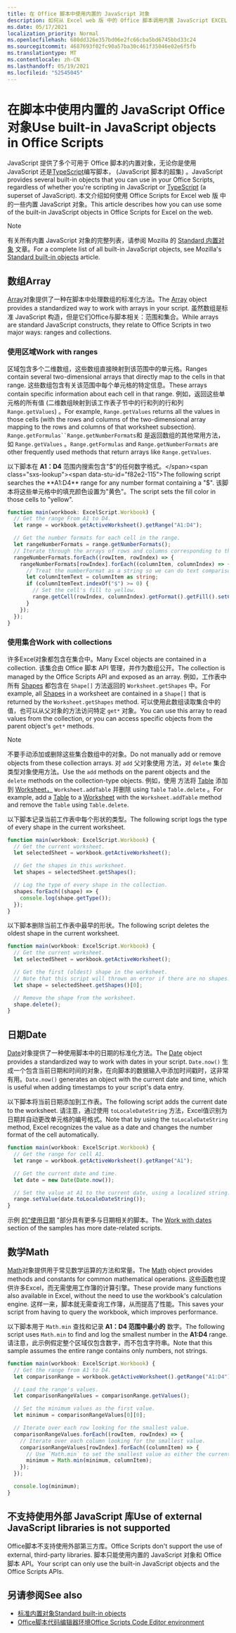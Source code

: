 ```yaml
---
title: 在 Office 脚本中使用内置的 JavaScript 对象
description: 如何从 Excel web 版 中的 Office 脚本调用内置 JavaScript EXCEL WEB 版。
ms.date: 05/17/2021
localization_priority: Normal
ms.openlocfilehash: 680dd326e357bd06e2fc66cba5bd6745bbd33c24
ms.sourcegitcommit: 4687693f02fc90a57ba30c461f35046e02e6f5fb
ms.translationtype: MT
ms.contentlocale: zh-CN
ms.lasthandoff: 05/19/2021
ms.locfileid: "52545045"
---
```

# <a name="use-built-in-javascript-objects-in-office-scripts"></a><span data-ttu-id="f82e2-103">在脚本中使用内置的 JavaScript Office对象</span><span class="sxs-lookup"><span data-stu-id="f82e2-103">Use built-in JavaScript objects in Office Scripts</span></span>

<span data-ttu-id="f82e2-104">JavaScript 提供了多个可用于 Office 脚本的内置对象，无论你是使用 JavaScript 还是[TypeScript](../overview/code-editor-environment.md)编写脚本， (JavaScript 脚本的超集) 。</span><span class="sxs-lookup"><span data-stu-id="f82e2-104">JavaScript provides several built-in objects that you can use in your Office Scripts, regardless of whether you're scripting in JavaScript or [TypeScript](../overview/code-editor-environment.md) (a superset of JavaScript).</span></span> <span data-ttu-id="f82e2-105">本文介绍如何使用 Office Scripts for Excel web 版 中的一些内置 JavaScript 对象。</span><span class="sxs-lookup"><span data-stu-id="f82e2-105">This article describes how you can use some of the built-in JavaScript objects in Office Scripts for Excel on the web.</span></span>

> [!NOTE]
> <span data-ttu-id="f82e2-106">有关所有内置 JavaScript 对象的完整列表，请参阅 Mozilla 的 [Standard 内置对象](https://developer.mozilla.org/docs/Web/JavaScript/Reference/Global_Objects) 文章。</span><span class="sxs-lookup"><span data-stu-id="f82e2-106">For a complete list of all built-in JavaScript objects, see Mozilla's [Standard built-in objects](https://developer.mozilla.org/docs/Web/JavaScript/Reference/Global_Objects) article.</span></span>

## <a name="array"></a><span data-ttu-id="f82e2-107">数组</span><span class="sxs-lookup"><span data-stu-id="f82e2-107">Array</span></span>

<span data-ttu-id="f82e2-108">[Array](https://developer.mozilla.org/docs/Web/JavaScript/Reference/Global_Objects/Array)对象提供了一种在脚本中处理数组的标准化方法。</span><span class="sxs-lookup"><span data-stu-id="f82e2-108">The [Array](https://developer.mozilla.org/docs/Web/JavaScript/Reference/Global_Objects/Array) object provides a standardized way to work with arrays in your script.</span></span> <span data-ttu-id="f82e2-109">虽然数组是标准 JavaScript 构造，但是它们Office与脚本相关：范围和集合。</span><span class="sxs-lookup"><span data-stu-id="f82e2-109">While arrays are standard JavaScript constructs, they relate to Office Scripts in two major ways: ranges and collections.</span></span>

### <a name="work-with-ranges"></a><span data-ttu-id="f82e2-110">使用区域</span><span class="sxs-lookup"><span data-stu-id="f82e2-110">Work with ranges</span></span>

<span data-ttu-id="f82e2-111">区域包含多个二维数组，这些数组直接映射到该范围中的单元格。</span><span class="sxs-lookup"><span data-stu-id="f82e2-111">Ranges contain several two-dimensional arrays that directly map to the cells in that range.</span></span> <span data-ttu-id="f82e2-112">这些数组包含有关该范围中每个单元格的特定信息。</span><span class="sxs-lookup"><span data-stu-id="f82e2-112">These arrays contain specific information about each cell in that range.</span></span> <span data-ttu-id="f82e2-113">例如，返回这些单元格的所有值 (二维数组映射到该工作表子节中的行和列的行和列 `Range.getValues`) 。</span><span class="sxs-lookup"><span data-stu-id="f82e2-113">For example, `Range.getValues` returns all the values in those cells (with the rows and columns of the two-dimensional array mapping to the rows and columns of that worksheet subsection).</span></span> <span data-ttu-id="f82e2-114">`Range.getFormulas``Range.getNumberFormats`和 是返回数组的其他常用方法，如 `Range.getValues` 。</span><span class="sxs-lookup"><span data-stu-id="f82e2-114">`Range.getFormulas` and `Range.getNumberFormats` are other frequently used methods that return arrays like `Range.getValues`.</span></span>

<span data-ttu-id="f82e2-115">以下脚本在 **A1：D4** 范围内搜索包含"$"的任何数字格式。</span><span class="sxs-lookup"><span data-stu-id="f82e2-115">The following script searches the **A1:D4** range for any number format containing a "$".</span></span> <span data-ttu-id="f82e2-116">该脚本将这些单元格中的填充颜色设置为"黄色"。</span><span class="sxs-lookup"><span data-stu-id="f82e2-116">The script sets the fill color in those cells to "yellow".</span></span>

```TypeScript
function main(workbook: ExcelScript.Workbook) {
  // Get the range From A1 to D4.
  let range = workbook.getActiveWorksheet().getRange("A1:D4");

  // Get the number formats for each cell in the range.
  let rangeNumberFormats = range.getNumberFormats();
  // Iterate through the arrays of rows and columns corresponding to those in the range.
  rangeNumberFormats.forEach((rowItem, rowIndex) => {
    rangeNumberFormats[rowIndex].forEach((columnItem, columnIndex) => {
      // Treat the numberFormat as a string so we can do text comparisons.
      let columnItemText = columnItem as string;
      if (columnItemText.indexOf("$") >= 0) {
        // Set the cell's fill to yellow.
        range.getCell(rowIndex, columnIndex).getFormat().getFill().setColor("yellow");
      }
    });
  });
}
```

### <a name="work-with-collections"></a><span data-ttu-id="f82e2-117">使用集合</span><span class="sxs-lookup"><span data-stu-id="f82e2-117">Work with collections</span></span>

<span data-ttu-id="f82e2-118">许多Excel对象都包含在集合中。</span><span class="sxs-lookup"><span data-stu-id="f82e2-118">Many Excel objects are contained in a collection.</span></span> <span data-ttu-id="f82e2-119">该集合由 Office 脚本 API 管理，并作为数组公开。</span><span class="sxs-lookup"><span data-stu-id="f82e2-119">The collection is managed by the Office Scripts API and exposed as an array.</span></span> <span data-ttu-id="f82e2-120">例如，工作表中所有 [Shapes](/javascript/api/office-scripts/excelscript/excelscript.shape) 都包含在 `Shape[]` 方法返回的 `Worksheet.getShapes` 中。</span><span class="sxs-lookup"><span data-stu-id="f82e2-120">For example, all [Shapes](/javascript/api/office-scripts/excelscript/excelscript.shape) in a worksheet are contained in a `Shape[]` that is returned by the `Worksheet.getShapes` method.</span></span> <span data-ttu-id="f82e2-121">可以使用此数组读取集合中的值，也可以从父对象的方法访问特定 `get*` 对象。</span><span class="sxs-lookup"><span data-stu-id="f82e2-121">You can use this array to read values from the collection, or you can access specific objects from the parent object's `get*` methods.</span></span>

> [!NOTE]
> <span data-ttu-id="f82e2-122">不要手动添加或删除这些集合数组中的对象。</span><span class="sxs-lookup"><span data-stu-id="f82e2-122">Do not manually add or remove objects from these collection arrays.</span></span> <span data-ttu-id="f82e2-123">对 `add` 父对象使用 方法，对 `delete` 集合类型对象使用方法。</span><span class="sxs-lookup"><span data-stu-id="f82e2-123">Use the `add` methods on the parent objects and the `delete` methods on the collection-type objects.</span></span> <span data-ttu-id="f82e2-124">例如，使用 方法将 [Table](/javascript/api/office-scripts/excelscript/excelscript.table) 添加到 [Worksheet，](/javascript/api/office-scripts/excelscript/excelscript.worksheet) `Worksheet.addTable` 并删除 using `Table` `Table.delete` 。</span><span class="sxs-lookup"><span data-stu-id="f82e2-124">For example, add a [Table](/javascript/api/office-scripts/excelscript/excelscript.table) to a [Worksheet](/javascript/api/office-scripts/excelscript/excelscript.worksheet) with the `Worksheet.addTable` method and remove the `Table` using `Table.delete`.</span></span>

<span data-ttu-id="f82e2-125">以下脚本记录当前工作表中每个形状的类型。</span><span class="sxs-lookup"><span data-stu-id="f82e2-125">The following script logs the type of every shape in the current worksheet.</span></span>

```TypeScript
function main(workbook: ExcelScript.Workbook) {
  // Get the current worksheet.
  let selectedSheet = workbook.getActiveWorksheet();

  // Get the shapes in this worksheet.
  let shapes = selectedSheet.getShapes();

  // Log the type of every shape in the collection.
  shapes.forEach((shape) => {
    console.log(shape.getType());
  });
}
```

<span data-ttu-id="f82e2-126">以下脚本删除当前工作表中最早的形状。</span><span class="sxs-lookup"><span data-stu-id="f82e2-126">The following script deletes the oldest shape in the current worksheet.</span></span>

```Typescript
function main(workbook: ExcelScript.Workbook) {
  // Get the current worksheet.
  let selectedSheet = workbook.getActiveWorksheet();

  // Get the first (oldest) shape in the worksheet.
  // Note that this script will thrown an error if there are no shapes.
  let shape = selectedSheet.getShapes()[0];

  // Remove the shape from the worksheet.
  shape.delete();
}
```

## <a name="date"></a><span data-ttu-id="f82e2-127">日期</span><span class="sxs-lookup"><span data-stu-id="f82e2-127">Date</span></span>

<span data-ttu-id="f82e2-128">[Date](https://developer.mozilla.org/docs/Web/JavaScript/Reference/Global_Objects/Date)对象提供了一种使用脚本中的日期的标准化方法。</span><span class="sxs-lookup"><span data-stu-id="f82e2-128">The [Date](https://developer.mozilla.org/docs/Web/JavaScript/Reference/Global_Objects/Date) object provides a standardized way to work with dates in your script.</span></span> <span data-ttu-id="f82e2-129">`Date.now()` 生成一个包含当前日期和时间的对象，在向脚本的数据输入中添加时间戳时，这非常有用。</span><span class="sxs-lookup"><span data-stu-id="f82e2-129">`Date.now()` generates an object with the current date and time, which is useful when adding timestamps to your script's data entry.</span></span>

<span data-ttu-id="f82e2-130">以下脚本将当前日期添加到工作表。</span><span class="sxs-lookup"><span data-stu-id="f82e2-130">The following script adds the current date to the worksheet.</span></span> <span data-ttu-id="f82e2-131">请注意，通过使用 `toLocaleDateString` 方法，Excel值识别为日期并自动更改单元格的编号格式。</span><span class="sxs-lookup"><span data-stu-id="f82e2-131">Note that by using the `toLocaleDateString` method, Excel recognizes the value as a date and changes the number format of the cell automatically.</span></span>

```TypeScript
function main(workbook: ExcelScript.Workbook) {
  // Get the range for cell A1.
  let range = workbook.getActiveWorksheet().getRange("A1");

  // Get the current date and time.
  let date = new Date(Date.now());

  // Set the value at A1 to the current date, using a localized string.
  range.setValue(date.toLocaleDateString());
}
```

<span data-ttu-id="f82e2-132">示例 [的"使用日期](../resources/samples/excel-samples.md#dates) "部分具有更多与日期相关的脚本。</span><span class="sxs-lookup"><span data-stu-id="f82e2-132">The [Work with dates](../resources/samples/excel-samples.md#dates) section of the samples has more date-related scripts.</span></span>

## <a name="math"></a><span data-ttu-id="f82e2-133">数学</span><span class="sxs-lookup"><span data-stu-id="f82e2-133">Math</span></span>

<span data-ttu-id="f82e2-134">[Math](https://developer.mozilla.org/docs/Web/JavaScript/Reference/Global_Objects/Math)对象提供用于常见数学运算的方法和常量。</span><span class="sxs-lookup"><span data-stu-id="f82e2-134">The [Math](https://developer.mozilla.org/docs/Web/JavaScript/Reference/Global_Objects/Math) object provides methods and constants for common mathematical operations.</span></span> <span data-ttu-id="f82e2-135">这些函数也提供许多Excel，而无需使用工作簿的计算引擎。</span><span class="sxs-lookup"><span data-stu-id="f82e2-135">These provide many functions also available in Excel, without the need to use the workbook's calculation engine.</span></span> <span data-ttu-id="f82e2-136">这样一来，脚本就无需查询工作簿，从而提高了性能。</span><span class="sxs-lookup"><span data-stu-id="f82e2-136">This saves your script from having to query the workbook, which improves performance.</span></span>

<span data-ttu-id="f82e2-137">以下脚本用于 `Math.min` 查找和记录 **A1：D4 范围中最小的** 数字。</span><span class="sxs-lookup"><span data-stu-id="f82e2-137">The following script uses `Math.min` to find and log the smallest number in the **A1:D4** range.</span></span> <span data-ttu-id="f82e2-138">请注意，此示例假定整个区域仅包含数字，而不包含字符串。</span><span class="sxs-lookup"><span data-stu-id="f82e2-138">Note that this sample assumes the entire range contains only numbers, not strings.</span></span>

```TypeScript
function main(workbook: ExcelScript.Workbook) {
  // Get the range from A1 to D4.
  let comparisonRange = workbook.getActiveWorksheet().getRange("A1:D4");

  // Load the range's values.
  let comparisonRangeValues = comparisonRange.getValues();

  // Set the minimum values as the first value.
  let minimum = comparisonRangeValues[0][0];

  // Iterate over each row looking for the smallest value.
  comparisonRangeValues.forEach((rowItem, rowIndex) => {
    // Iterate over each column looking for the smallest value.
    comparisonRangeValues[rowIndex].forEach((columnItem) => {
      // Use `Math.min` to set the smallest value as either the current cell's value or the previous minimum.
      minimum = Math.min(minimum, columnItem);
    });
  });

  console.log(minimum);
}

```

## <a name="use-of-external-javascript-libraries-is-not-supported"></a><span data-ttu-id="f82e2-139">不支持使用外部 JavaScript 库</span><span class="sxs-lookup"><span data-stu-id="f82e2-139">Use of external JavaScript libraries is not supported</span></span>

<span data-ttu-id="f82e2-140">Office脚本不支持使用外部第三方库。</span><span class="sxs-lookup"><span data-stu-id="f82e2-140">Office Scripts don't support the use of external, third-party libraries.</span></span> <span data-ttu-id="f82e2-141">脚本只能使用内置的 JavaScript 对象和 Office 脚本 API。</span><span class="sxs-lookup"><span data-stu-id="f82e2-141">Your script can only use the built-in JavaScript objects and the Office Scripts APIs.</span></span>

## <a name="see-also"></a><span data-ttu-id="f82e2-142">另请参阅</span><span class="sxs-lookup"><span data-stu-id="f82e2-142">See also</span></span>

- [<span data-ttu-id="f82e2-143">标准内置对象</span><span class="sxs-lookup"><span data-stu-id="f82e2-143">Standard built-in objects</span></span>](https://developer.mozilla.org/docs/Web/JavaScript/Reference/Global_Objects)
- [<span data-ttu-id="f82e2-144">Office脚本代码编辑器环境</span><span class="sxs-lookup"><span data-stu-id="f82e2-144">Office Scripts Code Editor environment</span></span>](../overview/code-editor-environment.md)

